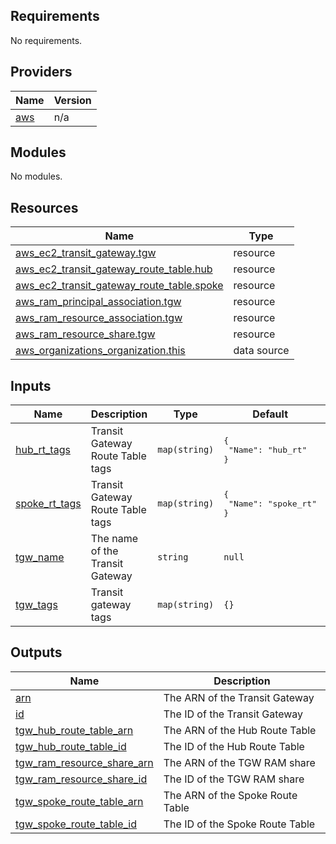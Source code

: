 ## Requirements

No requirements.

## Providers

| Name | Version |
|------|---------|
| <a name="provider_aws"></a> [aws](#provider\_aws) | n/a |

## Modules

No modules.

## Resources

| Name | Type |
|------|------|
| [aws_ec2_transit_gateway.tgw](https://registry.terraform.io/providers/hashicorp/aws/latest/docs/resources/ec2_transit_gateway) | resource |
| [aws_ec2_transit_gateway_route_table.hub](https://registry.terraform.io/providers/hashicorp/aws/latest/docs/resources/ec2_transit_gateway_route_table) | resource |
| [aws_ec2_transit_gateway_route_table.spoke](https://registry.terraform.io/providers/hashicorp/aws/latest/docs/resources/ec2_transit_gateway_route_table) | resource |
| [aws_ram_principal_association.tgw](https://registry.terraform.io/providers/hashicorp/aws/latest/docs/resources/ram_principal_association) | resource |
| [aws_ram_resource_association.tgw](https://registry.terraform.io/providers/hashicorp/aws/latest/docs/resources/ram_resource_association) | resource |
| [aws_ram_resource_share.tgw](https://registry.terraform.io/providers/hashicorp/aws/latest/docs/resources/ram_resource_share) | resource |
| [aws_organizations_organization.this](https://registry.terraform.io/providers/hashicorp/aws/latest/docs/data-sources/organizations_organization) | data source |

## Inputs

| Name | Description | Type | Default | Required |
|------|-------------|------|---------|:--------:|
| <a name="input_hub_rt_tags"></a> [hub\_rt\_tags](#input\_hub\_rt\_tags) | Transit Gateway Route Table tags | `map(string)` | <pre>{<br>  "Name": "hub_rt"<br>}</pre> | no |
| <a name="input_spoke_rt_tags"></a> [spoke\_rt\_tags](#input\_spoke\_rt\_tags) | Transit Gateway Route Table tags | `map(string)` | <pre>{<br>  "Name": "spoke_rt"<br>}</pre> | no |
| <a name="input_tgw_name"></a> [tgw\_name](#input\_tgw\_name) | The name of the Transit Gateway | `string` | `null` | no |
| <a name="input_tgw_tags"></a> [tgw\_tags](#input\_tgw\_tags) | Transit gateway tags | `map(string)` | `{}` | no |

## Outputs

| Name | Description |
|------|-------------|
| <a name="output_arn"></a> [arn](#output\_arn) | The ARN of the Transit Gateway |
| <a name="output_id"></a> [id](#output\_id) | The ID of the Transit Gateway |
| <a name="output_tgw_hub_route_table_arn"></a> [tgw\_hub\_route\_table\_arn](#output\_tgw\_hub\_route\_table\_arn) | The ARN of the Hub Route Table |
| <a name="output_tgw_hub_route_table_id"></a> [tgw\_hub\_route\_table\_id](#output\_tgw\_hub\_route\_table\_id) | The ID of the Hub Route Table |
| <a name="output_tgw_ram_resource_share_arn"></a> [tgw\_ram\_resource\_share\_arn](#output\_tgw\_ram\_resource\_share\_arn) | The ARN of the TGW RAM share |
| <a name="output_tgw_ram_resource_share_id"></a> [tgw\_ram\_resource\_share\_id](#output\_tgw\_ram\_resource\_share\_id) | The ID of the TGW RAM share |
| <a name="output_tgw_spoke_route_table_arn"></a> [tgw\_spoke\_route\_table\_arn](#output\_tgw\_spoke\_route\_table\_arn) | The ARN of the Spoke Route Table |
| <a name="output_tgw_spoke_route_table_id"></a> [tgw\_spoke\_route\_table\_id](#output\_tgw\_spoke\_route\_table\_id) | The ID of the Spoke Route Table |
